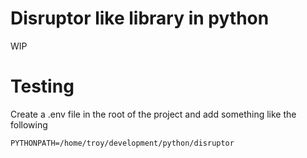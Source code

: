# Disruptor like library in python

WIP

# Testing

Create a .env file in the root of the project and add something like the following

```
PYTHONPATH=/home/troy/development/python/disruptor
```